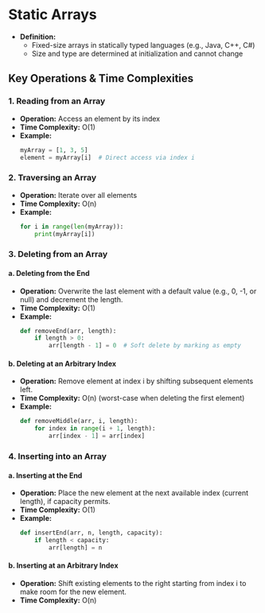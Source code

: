 # Static Arrays

- **Definition:**  
  - Fixed-size arrays in statically typed languages (e.g., Java, C++, C#)
  - Size and type are determined at initialization and cannot change

## Key Operations & Time Complexities

### 1. Reading from an Array
- **Operation:** Access an element by its index
- **Time Complexity:** O(1)
- **Example:**
  ```python
  myArray = [1, 3, 5]
  element = myArray[i]  # Direct access via index i
  ```

### 2. Traversing an Array
- **Operation:** Iterate over all elements
- **Time Complexity:** O(n)
- **Example:**
  ```python
  for i in range(len(myArray)):
      print(myArray[i])
  ```

### 3. Deleting from an Array

#### a. Deleting from the End
- **Operation:** Overwrite the last element with a default value (e.g., 0, -1, or null) and decrement the length.
- **Time Complexity:** O(1)
- **Example:**
  ```python
  def removeEnd(arr, length):
      if length > 0:
          arr[length - 1] = 0  # Soft delete by marking as empty
  ```

#### b. Deleting at an Arbitrary Index
- **Operation:** Remove element at index i by shifting subsequent elements left.
- **Time Complexity:** O(n) (worst-case when deleting the first element)
- **Example:**
  ```python
  def removeMiddle(arr, i, length):
      for index in range(i + 1, length):
          arr[index - 1] = arr[index]
  ```

### 4. Inserting into an Array

#### a. Inserting at the End
- **Operation:** Place the new element at the next available index (current length), if capacity permits.
- **Time Complexity:** O(1)
- **Example:**
  ```python
  def insertEnd(arr, n, length, capacity):
      if length < capacity:
          arr[length] = n
  ```

#### b. Inserting at an Arbitrary Index
- **Operation:** Shift existing elements to the right starting from index i to make room for the new element.
- **Time Complexity:** O(n)




